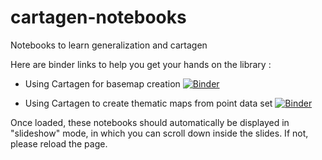 # cartagen-notebooks
Notebooks to learn generalization and cartagen

Here are binder links to help you get your hands on the library :

- Using Cartagen for basemap creation [![Binder](https://mybinder.org/badge_logo.svg)](https://mybinder.org/v2/gh/LostInZoom/cartagen-notebooks/HEAD?filepath=tuto_basemap_creation.ipynb)

- Using Cartagen to create thematic maps from point data set [![Binder](https://mybinder.org/badge_logo.svg)](https://mybinder.org/v2/gh/LostInZoom/cartagen-notebooks/HEAD?filepath=tuto_point_dataset_generalisation.ipynb)

Once loaded, these notebooks should automatically be displayed in "slideshow" mode, in which you can scroll down inside the slides. If not, please reload the page.